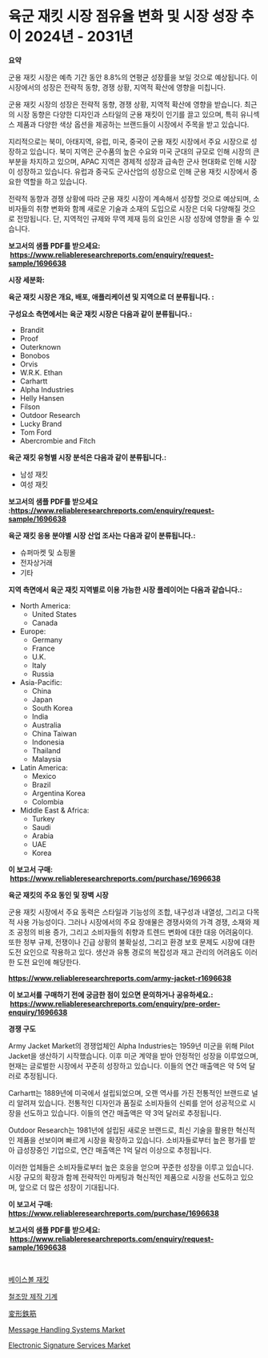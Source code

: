 <p><h1>육군 재킷 시장 점유율 변화 및 시장 성장 추이 2024년 - 2031년</h1></p><p><strong>요약</strong></p>
<p><p>군용 재킷 시장은 예측 기간 동안 8.8%의 연평균 성장률을 보일 것으로 예상됩니다. 이 시장에서의 성장은 전략적 동향, 경쟁 상황, 지역적 확산에 영향을 미칩니다.</p><p>군용 재킷 시장의 성장은 전략적 동향, 경쟁 상황, 지역적 확산에 영향을 받습니다. 최근의 시장 동향은 다양한 디자인과 스타일의 군용 재킷이 인기를 끌고 있으며, 특히 유니섹스 제품과 다양한 색상 옵션을 제공하는 브랜드들이 시장에서 주목을 받고 있습니다.</p><p>지리적으로는 북미, 아태지역, 유럽, 미국, 중국이 군용 재킷 시장에서 주요 시장으로 성장하고 있습니다. 북미 지역은 군수품의 높은 수요와 미국 군대의 규모로 인해 시장의 큰 부분을 차지하고 있으며, APAC 지역은 경제적 성장과 급속한 군사 현대화로 인해 시장이 성장하고 있습니다. 유럽과 중국도 군사산업의 성장으로 인해 군용 재킷 시장에서 중요한 역할을 하고 있습니다.</p><p>전략적 동향과 경쟁 상황에 따라 군용 재킷 시장이 계속해서 성장할 것으로 예상되며, 소비자들의 취향 변화와 함께 새로운 기술과 소재의 도입으로 시장은 더욱 다양해질 것으로 전망됩니다. 단, 지역적인 규제와 무역 제재 등의 요인은 시장 성장에 영향을 줄 수 있습니다.</p></p>
<p><strong>보고서의 샘플 PDF를 받으세요: &nbsp;<a href="https://www.reliableresearchreports.com/enquiry/request-sample/1696638">https://www.reliableresearchreports.com/enquiry/request-sample/1696638</a></strong></p>
<p><strong>시장 세분화:</strong></p>
<p><strong> 육군 재킷 시장은 개요, 배포, 애플리케이션 및 지역으로 더 분류됩니다. :</strong></p>
<p><strong>구성요소 측면에서는 육군 재킷 시장은 다음과 같이 분류됩니다.:</strong></p>
<p><ul><li>Brandit</li><li>Proof</li><li>Outerknown</li><li>Bonobos</li><li>Orvis</li><li>W.R.K. Ethan</li><li>Carhartt</li><li>Alpha Industries</li><li>Helly Hansen</li><li>Filson</li><li>Outdoor Research</li><li>Lucky Brand</li><li>Tom Ford</li><li>Abercrombie and Fitch</li></ul></p>
<p><strong> 육군 재킷 유형별 시장 분석은 다음과 같이 분류됩니다.:</strong></p>
<p><ul><li>남성 재킷</li><li>여성 재킷</li></ul></p>
<p><strong>보고서의 샘플 PDF를 받으세요 :<a href="https://www.reliableresearchreports.com/enquiry/request-sample/1696638">https://www.reliableresearchreports.com/enquiry/request-sample/1696638</a></strong></p>
<p><strong> 육군 재킷 응용 분야별 시장 산업 조사는 다음과 같이 분류됩니다.:</strong></p>
<p><ul><li>슈퍼마켓 및 쇼핑몰</li><li>전자상거래</li><li>기타</li></ul></p>
<p><strong>지역 측면에서 육군 재킷 지역별로 이용 가능한 시장 플레이어는 다음과 같습니다.:</strong></p>
<p><ul>
    <li>
        North America:
        <ul>
            <li>United States</li>
            <li>Canada</li>
        </ul>
    </li>
    <li>
        Europe:
        <ul>
            <li>Germany</li>
            <li>France</li>
            <li>U.K.</li>
            <li>Italy</li>
            <li>Russia</li>
        </ul>
    </li>
    <li>
        Asia-Pacific:
        <ul>
            <li>China</li>
            <li>Japan</li>
            <li>South Korea</li>
            <li>India</li>
            <li>Australia</li>
            <li>China Taiwan</li>
            <li>Indonesia</li>
            <li>Thailand</li>
            <li>Malaysia</li>
        </ul>
    </li>
    <li>
        Latin America:
        <ul>
            <li>Mexico</li>
            <li>Brazil</li>
            <li>Argentina Korea</li>
            <li>Colombia</li>
        </ul>
    </li>
    <li>
        Middle East & Africa:
        <ul>
            <li>Turkey</li>
            <li>Saudi</li>
            <li>Arabia</li>
            <li>UAE</li>
            <li>Korea</li>
        </ul>
    </li>
    </ul></p>
<p><strong>이 보고서 구매: &nbsp;<a href="https://www.reliableresearchreports.com/purchase/1696638">https://www.reliableresearchreports.com/purchase/1696638</a></strong></p>
<p><strong>육군 재킷의 주요 동인 및 장벽 시장</strong></p>
<p><p>군용 재킷 시장에서 주요 동력은 스타일과 기능성의 조합, 내구성과 내열성, 그리고 다목적 사용 가능성이다. 그러나 시장에서의 주요 장애물은 경쟁사와의 가격 경쟁, 소재와 제조 공정의 비용 증가, 그리고 소비자들의 취향과 트렌드 변화에 대한 대응 어려움이다. 또한 정부 규제, 전쟁이나 긴급 상황의 불확실성, 그리고 환경 보호 문제도 시장에 대한 도전 요인으로 작용하고 있다. 생산과 유통 경로의 복잡성과 재고 관리의 어려움도 이러한 도전 요인에 해당한다.</p></p>
<p><strong><a href="https://www.reliableresearchreports.com/army-jacket-r1696638">https://www.reliableresearchreports.com/army-jacket-r1696638</a></strong></p>
<p><strong>이 보고서를 구매하기 전에 궁금한 점이 있으면 문의하거나 공유하세요.: &nbsp;<a href="https://www.reliableresearchreports.com/enquiry/pre-order-enquiry/1696638">https://www.reliableresearchreports.com/enquiry/pre-order-enquiry/1696638</a></strong></p>
<p><strong>경쟁 구도</strong></p>
<p><p>Army Jacket Market의 경쟁업체인 Alpha Industries는 1959년 미군을 위해 Pilot Jacket을 생산하기 시작했습니다. 이후 미군 계약을 받아 안정적인 성장을 이루었으며, 현재는 글로벌한 시장에서 꾸준히 성장하고 있습니다. 이들의 연간 매출액은 약 5억 달러로 추정됩니다.</p><p>Carhartt는 1889년에 미국에서 설립되었으며, 오랜 역사를 가진 전통적인 브랜드로 널리 알려져 있습니다. 전통적인 디자인과 품질로 소비자들의 신뢰를 얻어 성공적으로 시장을 선도하고 있습니다. 이들의 연간 매출액은 약 3억 달러로 추정됩니다.</p><p>Outdoor Research는 1981년에 설립된 새로운 브랜드로, 최신 기술을 활용한 혁신적인 제품을 선보이며 빠르게 시장을 확장하고 있습니다. 소비자들로부터 높은 평가를 받아 급성장중인 기업으로, 연간 매출액은 1억 달러 이상으로 추정됩니다.</p><p>이러한 업체들은 소비자들로부터 높은 호응을 얻으며 꾸준한 성장을 이루고 있습니다. 시장 규모의 확장과 함께 전략적인 마케팅과 혁신적인 제품으로 시장을 선도하고 있으며, 앞으로 더 많은 성장이 기대됩니다.</p></p>
<p><strong>이 보고서 구매: &nbsp; <a href="https://www.reliableresearchreports.com/purchase/1696638">https://www.reliableresearchreports.com/purchase/1696638</a></strong></p>
<p><strong>보고서의 샘플 PDF를 받으세요: &nbsp;<a href="https://www.reliableresearchreports.com/enquiry/request-sample/1696638">https://www.reliableresearchreports.com/enquiry/request-sample/1696638</a></strong><strong></strong></p>
<p>&nbsp;</p>
<p><p><a href="https://github.com/fernandotryO5lson96765/Market-Research-Report-List-1/blob/main/578517622495.md">베이스볼 재킷</a></p><p><a href="https://medium.com/@electat2023/%EA%B0%80%EC%8B%9C-%EC%B2%A0%EC%A1%B0%EB%A7%9D-%EC%A0%9C%EC%A1%B0-%EA%B8%B0%EA%B3%84-%EC%8B%9C%EC%9E%A5-%EC%9D%B4%ED%95%B4-%EC%8B%9C%EC%9E%A5-%EB%8F%99%ED%96%A5-%EC%84%B1%EC%9E%A5-2024%EB%85%84%EB%B6%80%ED%84%B0-2031%EB%85%84%EA%B9%8C%EC%A7%80-%EC%98%88%EC%B8%A1%EB%90%9C-%EA%B2%83-bab9eae11339">철조망 제작 기계</a></p><p><a href="https://medium.com/@levihamilton5801940/%E5%A4%89%E5%BD%A2%E9%89%84%E7%AD%8B%E5%B8%82%E5%A0%B4%E3%81%AF-%E5%B8%82%E5%A0%B4%E3%82%B7%E3%82%A7%E3%82%A2-%E3%82%B5%E3%82%A4%E3%82%BA-%E3%81%8A%E3%82%88%E3%81%B32031%E5%B9%B4%E3%81%BE%E3%81%A7%E3%81%AE%E4%BA%88%E6%B8%AC%E3%81%AB%E7%84%A6%E7%82%B9%E3%82%92%E5%BD%93%E3%81%A6%E3%81%A6%E3%81%84%E3%81%BE%E3%81%99-b681c83e7dc6">変形鉄筋</a></p><p><a href="https://github.com/dx0328/Market-Research-Report-List-2/blob/main/message-handling-systems-market.md">Message Handling Systems Market</a></p><p><a href="https://github.com/Glendatilghmankmgz0rbhwpy/Market-Research-Report-List-2/blob/main/electronic-signature-services-market.md">Electronic Signature Services Market</a></p></p>